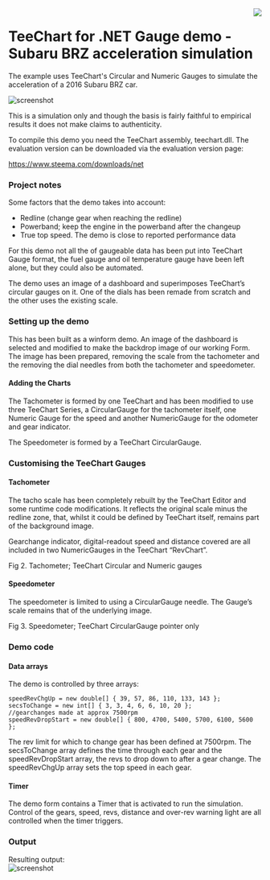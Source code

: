﻿<a href="https://www.steema.com/product/net">
<img align="right" src="http://www.teechart.net/img/logos/teechart_net.png">
</a>

# TeeChart for .NET Gauge demo - Subaru BRZ acceleration simulation

The example uses TeeChart's Circular and Numeric Gauges to simulate the acceleration of a 2016 Subaru BRZ car.

![screenshot](https://github.com/Steema/TeeChart-for-.NET-CSharp-WinForms-samples/blob/master/CarDashGauges/images/teechart_net_subaru_brz.png "TeeChart for NET Gauges")

This is a simulation only and though the basis is fairly faithful to empirical results it does not make claims to authenticity.

To compile this demo you need the TeeChart assembly, teechart.dll. The evaluation version can be downloaded via the evaluation version page:

https://www.steema.com/downloads/net 


### Project notes

Some factors that the demo takes into account:
-	Redline (change gear when reaching the redline)
-	Powerband; keep the engine in the powerband after the changeup
-	True top speed. The demo is close to reported performance data

For this demo not all the of gaugeable data has been put into TeeChart Gauge format, the fuel gauge and oil temperature gauge have been left alone, but they could also be automated.

The demo uses an image of a dashboard and superimposes TeeChart’s circular gauges on it. One of the dials has been remade from scratch and the other uses the existing scale.

### Setting up the demo

This has been built as a winform demo.
An image of the dashboard is selected and modified to make the backdrop image of our working Form. The image has been prepared, removing the scale from the tachometer and the removing the dial needles from both the tachometer and speedometer.

#### Adding the Charts

The Tachometer is formed by one TeeChart and has been modified to use three TeeChart Series, a CircularGauge for the tachometer itself, one Numeric Gauge for the speed and another NumericGauge for the odometer and gear indicator.

The Speedometer is formed by a TeeChart CircularGauge.

### Customising the TeeChart Gauges

#### Tachometer
The tacho scale has been completely rebuilt by the TeeChart Editor and some runtime code modifications. It reflects the original scale minus the redline zone, that, whilst it could be defined by TeeChart itself, remains part of the background image.

Gearchange indicator, digital-readout speed and distance covered are all included in two NumericGauges in the TeeChart  “RevChart”.
 
Fig 2. Tachometer; TeeChart Circular and Numeric gauges

#### Speedometer

The speedometer is limited to using a CircularGauge needle. The Gauge’s scale remains that of the underlying image.

Fig 3. Speedometer; TeeChart CircularGauge pointer only


### Demo code

#### Data arrays
The demo is controlled by three arrays:
```net
speedRevChgUp = new double[] { 39, 57, 86, 110, 133, 143 };
secsToChange = new int[] { 3, 3, 4, 6, 6, 10, 20 };
//gearchanges made at approx 7500rpm
speedRevDropStart = new double[] { 800, 4700, 5400, 5700, 6100, 5600 };
```
The rev limit for which to change gear has been defined at 7500rpm. The secsToChange array defines the time through each gear and the speedRevDropStart array, the revs to drop down to after a gear change. The speedRevChgUp array sets the top speed in each gear.

#### Timer
The demo form contains a Timer that is activated to run the simulation.
Control of the gears, speed, revs, distance and over-rev warning light are all controlled when the timer triggers.

### Output
Resulting output:<br>
![screenshot](https://github.com/Steema/TeeChart-for-.NET-CSharp-WinForms-samples/blob/master/CarDashGauges/images/SubaruBRZanim.gif "TeeChart for NET Gauges, https://www.steema.com/product/net")



